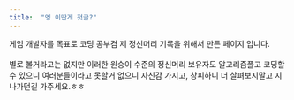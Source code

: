 ```yaml
---
title:  "엥 이딴게 첫글?"
---
```


게임 개발자를 목표로 코딩 공부겸 제 정신머리 기록을 위해서 만든 페이지 입니다.<br>
<br>
별로 볼거라고는 없지만 이러한 원숭이 수준의 정신머리 보유자도 알고리즘풀고 코딩할 수 있으니 여러분들이라고 못할거 없으니 자신감 가지고, 창피하니 더 살펴보지말고 지나가던길 가주세요.ㅎㅎ
